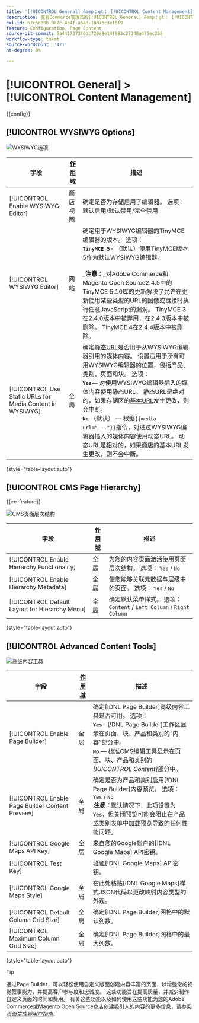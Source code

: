 ```yaml
---
title: '[!UICONTROL General] &amp；gt； [!UICONTROL Content Management]'
description: 查看Commerce管理员的[!UICONTROL General] &amp；gt； [!UICONTROL Content Management]页面上的配置设置。
exl-id: 67c5e89b-0a7c-4e4f-a5ad-10376c3ef6f9
feature: Configuration, Page Content
source-git-commit: 5a4417373f6dc720e8e14f883c27348a475ec255
workflow-type: tm+mt
source-wordcount: '471'
ht-degree: 0%

---
```


# [!UICONTROL General] > [!UICONTROL Content Management]

{{config}}

## [!UICONTROL WYSIWYG Options]

![WYSIWYG选项](./assets/content-management-wysiwyg-options.png)<!-- zoom -->

<!-- [WYSIWYG Options](https://experienceleague.adobe.com/zh-hans/docs/commerce-admin/content-design/wysiwyg/editor) -->

| 字段 | [作用域](../../getting-started/websites-stores-views.md#scope-settings) | 描述 |
|--- |--- |--- |
| [!UICONTROL Enable WYSIWYG Editor] | 商店视图 | 确定是否为存储启用了编辑器。 选项：默认启用/默认禁用/完全禁用 |
| [!UICONTROL WYSIWYG Editor] | 网站 | 确定用于WYSIWYG编辑器的TinyMCE编辑器的版本。 选项： <br/>**`TinyMCE 5`**- （默认）使用TinyMCE版本5作为默认WYSIWYG编辑器。<br><br>_&#x200B;**&#x200B;注意：**&#x200B;_对Adobe Commerce和Magento Open Source2.4.5中的TinyMCE 5.10库的更新解决了允许在更新使用某些类型的URL的图像或链接时执行任意JavaScript的漏洞。 TinyMCE 3在2.4.0版本中被弃用，在2.4.3版本中被删除。 TinyMCE 4在2.4.4版本中被删除。 |
| [!UICONTROL Use Static URLs for Media Content in WYSIWYG] | 全局 | 确定[静态URL](../../content-design/catalog-urls-dynamic-media.md)是否用于从WYSIWYG编辑器引用的媒体内容。 设置适用于所有可用WYSIWYG编辑器的位置，包括产品、类别、页面和块。 选项： <br/>**`Yes`**— 对使用WYSIWYG编辑器插入的媒体内容使用静态URL。 静态URL是绝对的，如果存储区的[基本URL](../../stores-purchase/store-urls.md)发生更改，则会中断。<br/>**`No`** （默认） — 根据`{{media url="..."}}`指令，对通过WYSIWYG编辑器插入的媒体内容使用动态URL。 动态URL是相对的，如果商店的基本URL发生更改，则不会中断。 |

{style="table-layout:auto"}

## [!UICONTROL CMS Page Hierarchy]

{{ee-feature}}

![CMS页面层次结构](./assets/content-management-cms-page-hierarchy.png)<!-- zoom -->

<!--[CMS Page Hierarchy](https://experienceleague.adobe.com/zh-hans/docs/commerce-admin/content-design/elements/pages/page-hierarchy) -->

| 字段 | [作用域](../../getting-started/websites-stores-views.md#scope-settings) | 描述 |
|--- |--- |--- |
| [!UICONTROL Enable Hierarchy Functionality] | 全局 | 为您的内容页面激活使用页面层次结构。 选项： `Yes` / `No` |
| [!UICONTROL Enable Hierarchy Metadata] | 全局 | 使您能够关联元数据与层级中的页面。 选项： `Yes` / `No` |
| [!UICONTROL Default Layout for Hierarchy Menu] | 全局 | 确定默认菜单样式。 选项： `Content` / `Left Column` / `Right Column` |

{style="table-layout:auto"}

## [!UICONTROL Advanced Content Tools]

![高级内容工具](./assets/content-management-advanced-content-tools.png)<!-- zoom -->

<!-- [Advanced Content Tools](https://experienceleague.adobe.com/zh-hans/docs/commerce-admin/page-builder/walkthrough/3-catalog-content) -->

| 字段 | [作用域](../../getting-started/websites-stores-views.md#scope-settings) | 描述 |
|--- |--- |--- |
| [!UICONTROL Enable Page Builder] | 全局 | 确定[!DNL Page Builder]高级内容工具是否可用。 选项： <br/>**`Yes`**- [!DNL Page Builder]工作区显示在页面、块、产品和类别的“内容”部分中。<br/>**`No`** — 标准CMS编辑工具显示在页面、块、产品和类别的&#x200B;_[!UICONTROL Content]_&#x200B;部分中。 |
| [!UICONTROL Enable Page Builder Content Preview] | 全局 | 确定是否为产品和类别启用[!DNL Page Builder]内容预览。 选项： `Yes` / `No` <br/>**_注意：_**&#x200B;默认情况下，此项设置为`Yes`，但关闭预览可能会阻止在产品或类别表单中加载预览导致的任何性能问题。 |
| [!UICONTROL Google Maps API Key] | 全局 | 来自您的Google帐户的[!DNL Google Maps] API密钥。 |
| [!UICONTROL Test Key] |  | 验证[!DNL Google Maps] API密钥。 |
| [!UICONTROL Google Maps Style] | 全局 | 在此处粘贴[!DNL Google Maps]样式JSON代码以更改映射内容类型的外观。 |
| [!UICONTROL Default Column Grid Size] | 全局 | 确定[!DNL Page Builder]网格中的默认列数。 |
| [!UICONTROL Maximum Column Grid Size] | 全局 | 确定[!DNL Page Builder]网格中的最大列数。 |

{style="table-layout:auto"}

>[!TIP]
>
>通过Page Builder，可以轻松使用自定义版面创建内容丰富的页面，以增强您的视觉叙事能力，并提高客户参与度和忠诚度。 这些功能旨在提高质量，并减少制作自定义页面的时间和费用。 有关这些功能以及如何使用这些功能为您的Adobe Commerce或Magento Open Source商店创建吸引人的内容的更多信息，请参阅&#x200B;[_页面生成器用户指南_](../../page-builder/guide-overview.md)。
